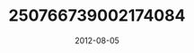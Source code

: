 ---
title: "250766739002174084"
cover: "2012-08-05 06.55.46 250766739002174084_46248401"
photo: "2012-08-05 06.55.46 250766739002174084_46248401"
date: "2012-08-05"
type: "photo"
---